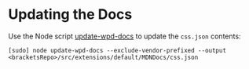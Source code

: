 # Updating the Docs
Use the Node script [update-wpd-docs](https://github.com/MarcelGerber/update-wpd-docs) to update the `css.json` contents:
```
[sudo] node update-wpd-docs --exclude-vendor-prefixed --output <bracketsRepo>/src/extensions/default/MDNDocs/css.json
```
